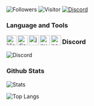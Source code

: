 ![Followers](https://img.shields.io/github/followers/Lyzee666?label=Follow&style=social)
![Visitor](https://komarev.com/ghpvc/?username=Lyzee666)
[![Discord](https://img.shields.io/badge/-Discord%20Server-7289da?style=flat-square&logo=discord&logoColor=white)](https://discord.gg/bennstore)

### Language and Tools
<img align="left" alt="Visual Studio Code" width="26px" src="https://i.imgur.com/LwSdAlE.png" />
<img align="left" alt="discord.js" width="26px" src="https://i.imgur.com/SI1DZf3.png" />
<img align="left" alt="js" width="26px" src="https://i.imgur.com/3u1wzwE.png" />
<img align="left" alt="py" width="26px" src="https://i.imgur.com/4pIzF9V.png" />
<img align="left" alt="node.js" width="26px" src="https://i.imgur.com/tYLFZBh.png" />

### Discord
![Discord](https://discord.c99.nl/widget/theme-3/947734870271074324.png)

### Github Stats
![Stats](https://github-readme-stats.vercel.app/api?username=Lyzee666&count_private=true&sow_icons=true&theme=radical)

![Top Langs](https://github-readme-stats.vercel.app/api/top-langs/?username=Lyzee666&layout=compact&theme=radical)
